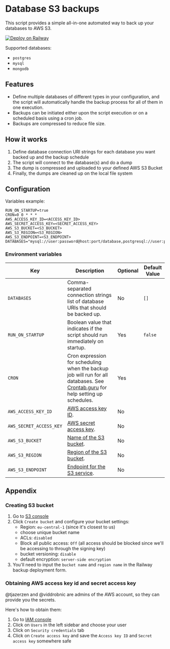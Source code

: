 
# Database S3 backups
This script provides a simple all-in-one automated way to back up your databases to AWS S3.

[![Deploy on Railway](https://railway.app/button.svg)](https://railway.app/template/U_wjYd)

Supported databases:
- `postgres`
- `mysql`
- `mongodb`

## Features
- Define multiple databases of different types in your configuration, and the script will automatically handle the backup process for all of them in one execution.
- Backups can be initiated either upon the script execution or on a scheduled basis using a cron job.
- Backups are compressed to reduce file size.

## How it works
1. Define database connection URI strings for each database you want backed up and the backup schedule
2. The script will connect to the database(s) and do a dump
3. The dump is compressed and uploaded to your defined AWS S3 Bucket
4. Finally, the dumps are cleaned up on the local file system


## Configuration
Variables example:

```
RUN_ON_STARTUP=true
CRON=0 0 * * *
AWS_ACCESS_KEY_ID=<ACCESS_KEY_ID>
AWS_SECRET_ACCESS_KEY=<SECRET_ACCESS_KEY>
AWS_S3_BUCKET=<S3_BUCKET>
AWS_S3_REGION=<S3_REGION>
AWS_S3_ENDPOINT=<S3_ENDPOINT>
DATABASES="mysql://user:password@host:port/database,postgresql://user:password@host:port/database,mongodb://user:password@host:port"
```

### Environment variables

| Key                     | Description              | Optional | Default Value |
|-------------------------|--------------------------|----------|---------------|
| `DATABASES`             | Comma-separated connection strings list of database URIs that should be backed up. | No | `[]`|
| `RUN_ON_STARTUP`        | Boolean value that indicates if the script should run immediately on startup. | Yes | `false` |
| `CRON`                  | Cron expression for scheduling when the backup job will run for all databases. See [Crontab.guru](https://crontab.guru/) for help setting up schedules. | Yes | |
| `AWS_ACCESS_KEY_ID`     | [AWS access key ID](https://docs.aws.amazon.com/general/latest/gr/aws-sec-cred-types.html#access-keys-and-secret-access-keys). | No | |
| `AWS_SECRET_ACCESS_KEY` | [AWS secret access key](https://docs.aws.amazon.com/general/latest/gr/aws-sec-cred-types.html#access-keys-and-secret-access-keys). | No | |
| `AWS_S3_BUCKET`         | [Name of the S3 bucket](https://docs.aws.amazon.com/AmazonS3/latest/dev/Welcome.html). | No | |
| `AWS_S3_REGION`         | [Region of the S3 bucket](https://docs.aws.amazon.com/general/latest/gr/rande.html). | No | |
| `AWS_S3_ENDPOINT`       | [Endpoint for the S3 service](https://docs.aws.amazon.com/general/latest/gr/s3.html). | No | |

## Appendix

### Creating S3 bucket

1. Go to [S3 console](https://s3.console.aws.amazon.com/s3/home)
2. Click `Create bucket` and configure your bucket settings:
   - Region: `eu-central-1` (since it's closest to us)
   - choose unique bucket name
   - ACLs: `disabled`
   - Block all public access: `Off` (all access should be blocked since we'll be accessing to through the signing key)
   - bucket versioning: `disable`
   - default encryption: `server-side encryption`
3. You'll need to input the `bucket name` and `region name` in the Railway backup deployment form.

### Obtaining AWS access key id and secret access key

@tjazerzen and @viddrobnic are admins of the AWS account, so they can provide you the secrets.

Here's how to obtain them:

1. Go to [IAM console](https://console.aws.amazon.com/iam/home)
2. Click on `Users` in the left sidebar and choose your user
3. Click on `Security credentials` tab
4. Click on `Create access key` and save the `Access key ID` and `Secret access key` somewhere safe
